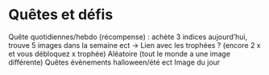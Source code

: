 # Quêtes et défis

Quête quotidiennes/hebdo (récompense) : achète 3 indices aujourd’hui, trouve 5 images dans la semaine ect -> Lien avec les trophées ? (encore 2 x et vous débloquez x trophée)
Aléatoire (tout le monde a une image différente)
Quêtes évènements halloween/été ect 
Image du jour

